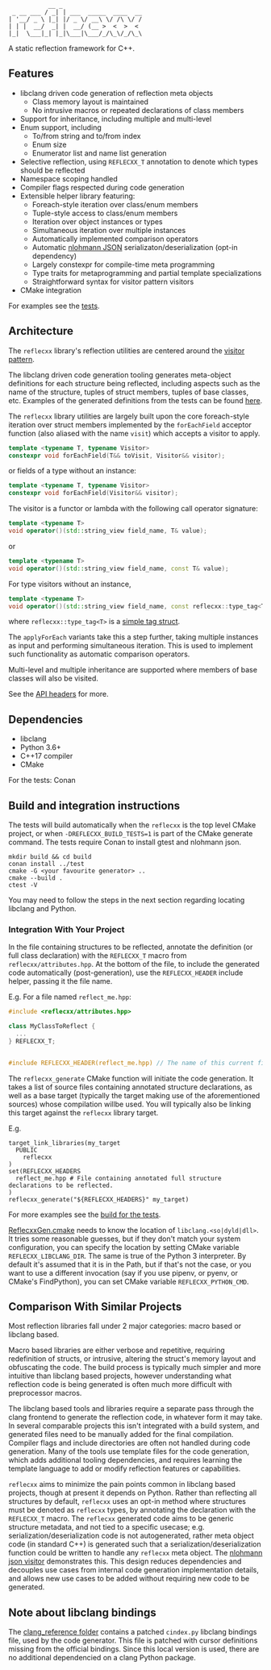 ```
           __ _
 _ __ ___ / _| | ___  _____  ____  __
| '__/ _ \ |_| |/ _ \/ __\ \/ /\ \/ /
| | |  __/  _| |  __/ (__ >  <  >  <
|_|  \___|_| |_|\___|\___/_/\_\/_/\_\
```

A static reflection framework for C++.

## Features

* libclang driven code generation of reflection meta objects
    * Class memory layout is maintained
    * No intrusive macros or repeated declarations of class members
* Support for inheritance, including multiple and multi-level
* Enum support, including
    * To/from string and to/from index
    * Enum size
    * Enumerator list and name list generation
* Selective reflection, using `REFLECXX_T` annotation to denote which types should be reflected
* Namespace scoping handled
* Compiler flags respected during code generation
* Extensible helper library featuring:
    * Foreach-style iteration over class/enum members
    * Tuple-style access to class/enum members
    * Iteration over object instances or types
    * Simultaneous iteration over multiple instances
    * Automatically implemented comparison operators
    * Automatic [nlohmann JSON](https://github.com/nlohmann/json) serializaton/deserialization (opt-in dependency)
    * Largely constexpr for compile-time meta programming
    * Type traits for metaprogramming and partial template specializations
    * Straightforward syntax for visitor pattern visitors
* CMake integration

For examples see the [tests](test/).

## Architecture

The `reflecxx` library's reflection utilities are centered around the [visitor pattern](https://en.wikipedia.org/wiki/Visitor_pattern).

The libclang driven code generation tooling generates meta-object definitions for each structure being reflected, including aspects such as the name of the structure, tuples of struct members, tuples of base classes, etc. Examples of the generated definitions from the tests can be found [here](/test/generated).

The `reflecxx` library utilities are largely built upon the core foreach-style iteration over struct members implemented by the `forEachField` acceptor function (also aliased with the name `visit`) which accepts a visitor to apply.

```cpp
template <typename T, typename Visitor>
constexpr void forEachField(T&& toVisit, Visitor&& visitor);
```

or fields of a type without an instance:

```cpp
template <typename T, typename Visitor>
constexpr void forEachField(Visitor&& visitor);
```

The visitor is a functor or lambda with the following call operator signature:

```cpp
template <typename T>
void operator()(std::string_view field_name, T& value);

```

or

```cpp
template <typename T>
void operator()(std::string_view field_name, const T& value);

```

For type visitors without an instance,

```cpp
template <typename T>
void operator()(std::string_view field_name, const reflecxx::type_tag<T>& tag)
```

where `reflecxx::type_tag<T>` is a [simple tag struct](reflecxx/include/reflecxx/types.hpp#L13).

The `applyForEach` variants take this a step further, taking multiple instances as input and performing simultaneous iteration. This is used to implement such functionality as automatic comparison operators.

Multi-level and multiple inheritance are supported where members of base classes will also be visited.

See the [API headers](reflecxx/include/reflecxx) for more.

## Dependencies

* libclang
* Python 3.6+
* C++17 compiler
* CMake

For the tests: Conan

## Build and integration instructions

The tests will build automatically when the `reflecxx` is the top level CMake project, or when `-DREFLECXX_BUILD_TESTS=1` is part of the CMake generate command.
The tests require Conan to install gtest and nlohmann json.

```
mkdir build && cd build
conan install ../test
cmake -G <your favourite generator> ..
cmake --build .
ctest -V
```

You may need to follow the steps in the next section regarding locating libclang and Python.

### Integration With Your Project

In the file containing structures to be reflected, annotate the definition (or full class declaration) with the `REFLECXX_T` macro from `reflecxx/attributes.hpp`. At the bottom of the file, to include the generated code automatically (post-generation), use the `REFLECXX_HEADER` include helper, passing it the file name.

E.g. For a file named `reflect_me.hpp`:

```cpp
#include <reflecxx/attributes.hpp>

class MyClassToReflect {
  ...
} REFLECXX_T;


#include REFLECXX_HEADER(reflect_me.hpp) // The name of this current file must be reflect_me.hpp to match.

```

The `reflecxx_generate` CMake function will initiate the code generation. It takes a list of source files containing annotated structure declarations, as well as a base target (typically the target making use of the aforementioned sources) whose compilation willbe used.  You will typically also be linking this target against the `reflecxx` library target.

E.g.

```
target_link_libraries(my_target
  PUBLIC
    reflecxx
)
set(REFLECXX_HEADERS
  reflect_me.hpp # File containing annotated full structure declarations to be reflected.
)
reflecxx_generate("${REFLECXX_HEADERS}" my_target)
```

For more examples see the [build for the tests](test/CMakeLists.txt).

[ReflecxxGen.cmake](ReflecxxGen.cmake) needs to know the location of `libclang.<so|dyld|dll>`. It tries some reasonable guesses, but if they don't match your system configuration, you can specify the location by setting CMake variable `REFLECXX_LIBCLANG_DIR`.
The same is true of the Python 3 interpreter. By default it's assumed that it is in the Path, but if that's not the case, or you want to use a different invocation (say if you use pipenv, or pyenv, or CMake's FindPython), you can set CMake variable `REFLECXX_PYTHON_CMD`.

## Comparison With Similar Projects

Most reflection libraries fall under 2 major categories: macro based or libclang based.

Macro based libraries are either verbose and repetitive, requiring redefinition of structs, or intrusive, altering the struct's memory layout and obfuscating the code. The build process is typically much simpler and more intuitive than libclang based projects, however understanding what reflection code is being generated is often much more difficult with preprocessor macros.

The libclang based tools and libraries require a separate pass through the clang frontend to generate the reflection code, in whatever form it may take. In several comparable projects this isn't integrated with a build system, and generated files need to be manually added for the final compilation. Compiler flags and include directories are often not handled during code generation. Many of the tools use template files for the code generation, which adds additional tooling dependencies, and requires learning the template language to add or modify reflection features or capabilities.

`reflecxx` aims to minimize the pain points common in libclang based projects, though at present it depends on Python. Rather than reflecting all structures by default, `reflecxx` uses an opt-in method where structures must be denoted as `reflecxx` types, by annotating the declaration with the `REFLECXX_T` macro. The `reflecxx` generated code aims to be generic structure metadata, and not tied to a specific usecase; e.g. serialization/deserialization code is not autogenerated, rather meta object code (in standard C++) is generated such that a serialization/deserialization function could be written to handle any `reflecxx` meta object. The [nlohmann json visitor](reflecxx/include/reflecxx/json_visitor.hpp) demonstrates this. This design reduces dependencies and decouples use cases from internal code generation implementation details, and allows new use cases to be added without requiring new code to be generated.

## Note about libclang bindings

The [clang_reference folder](generator/clang_reference) contains a patched `cindex.py` libclang bindings file, used by the code generator. This file is patched with cursor definitions missing from the official bindings. Since this local version is used, there are no additional dependencied on a clang Python package.

